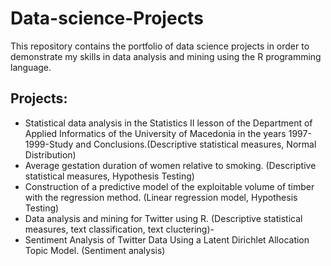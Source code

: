 # Data-science-Projects

This repository contains the portfolio of data science projects in order to demonstrate my skills in data analysis and mining using the R programming language.

## Projects:

  - Statistical data analysis in the Statistics ΙΙ lesson of the Department of Applied Informatics of the  University of Macedonia in the years 1997-1999-Study and Conclusions.(Descriptive statistical measures, Normal Distribution)
  - Average gestation duration of women relative to smoking. (Descriptive statistical measures, Hypothesis Testing)
  - Construction of a predictive model of the exploitable volume of timber with the regression method. (Linear regression model, Hypothesis Testing)
  - Data analysis and mining for Twitter using R. (Descriptive statistical measures, text classification, text cluctering)-
  - Sentiment Analysis of Twitter Data Using a Latent Dirichlet Allocation Topic Model. (Sentiment analysis)
